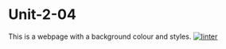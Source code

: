 # Unit-2-04
This is a webpage with a background colour and styles.
 [![linter](https://github.com/Hannah-Jurewicz-Turner/Unit-2-04/workflows/linter/badge.svg)](https://github.com/marketplace/actions/super-linter)
